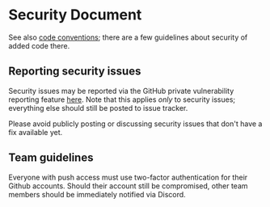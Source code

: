 
# Security Document
See also [code conventions](code-conventions.md); there are a few guidelines
about security of added code there.

## Reporting security issues
Security issues may be reported via the GitHub private vulnerability reporting feature [here](https://github.com/SkriptLang/Skript/security/advisories/new).
Note that this applies *only* to security issues; everything else should still be posted to issue tracker.

Please avoid publicly posting or discussing security issues that don't have a fix available yet.

## Team guidelines
Everyone with push access must use two-factor authentication for their Github
accounts. Should their account still be compromised, other team members should
be immediately notified via Discord.
